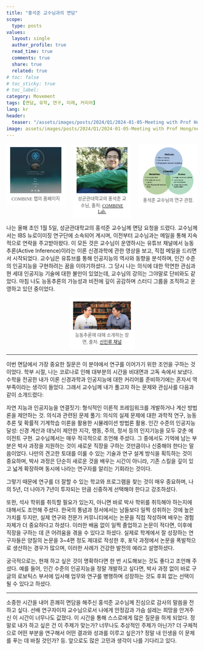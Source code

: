 ```yaml
---
title: "홍석준 교수님과의 면담"
scope:
  type: posts
values:
  layout: single
  author_profile: true
  read_time: true
  comments: true
  share: true
  related: true
# toc: false
# toc_sticky: true
# toc_label:
category: Movement
tags: [면담, 유학, 연구, 미래, 커리어]
lang: kr
header:
  teaser: "/assets/images/posts/2024/Q1/2024-01-05-Meeting with Prof Hong/neohuman.png"
image: assets/images/posts/2024/Q1/2024-01-05-Meeting with Prof Hong/neohuman.png
---
```


<style>
  .centered-container {
      display: flex;
      justify-content: center;
      align-items: flex-start;
      gap: 20px; /* 이미지 사이의 간격을 조정할 수 있습니다 */
  }
  figure {
      display: flex;
      flex-direction: column;
      margin: 0;
      padding: 10px;
      text-align: center;
      background-color: #fff;
      width: 30%; /* 각 이미지의 가로 폭을 동일하게 설정 */
  }
  img {
      width: 100%;
      height: auto;
  }
  figcaption {
      font-family: "Wanted Sans Variable", "Wanted Sans";
      font-size: 12px;
      color: #555;
      margin-top: 5px;
  }
</style>

<div class="centered-container">
  <figure>
    <img src="/assets/images/posts/2024/Q1/2024-01-05-Meeting with Prof Hong/COMBINE.png" alt="Image 1">
    <figcaption>
      COMBINE 랩의 홈페이지
    </figcaption>
  </figure>
  <figure>
    <img src="/assets/images/posts/2024/Q1/2024-01-05-Meeting with Prof Hong/hong_seok_jun.jpg" alt="Image 2">
    <figcaption>
      성균관대학교의 홍석준 교수님, 출처: <a href="https://combinelab.net/">COMBINE Lab.</a>
    </figcaption>
  </figure>
  <figure>
    <img src="/assets/images/posts/2024/Q1/2024-01-05-Meeting with Prof Hong/research_perspective.png" alt="Image 3">
    <figcaption>
      홍석준 교수님의 연구 관점.
    </figcaption>
  </figure>
</div>


나는 올해 초인 1월 5일, 성균관대학교의 홍석준 교수님께 면담 요청을 드렸다. 교수님께서는 IBS 뉴로이미징 연구단에 소속되어 계시며, 이전부터 교수님과는 메일을 통해 지속적으로 연락을 주고받아왔다. 이 모든 것은 교수님이 운영하시는 유튜브 채널에서 능동추론(Active Inference)이라는 이론 신경과학에 관한 영상을 보고, 직접 메일을 드리면서 시작되었다. 교수님은 유튜브를 통해 인공지능의 역사와 동향을 분석하며, 인간 수준의 인공지능을 구현하려는 꿈을 이야기하셨다. 그 당시 나는 의식에 대한 막연한 관심과 현 세대 인공지능 기술에 대한 불만이 있었는데, 교수님의 강의는 그야말로 단비와도 같았다. 마침 나도 능동추론의 가능성과 비전에 깊이 공감하며 스터디 그룹을 조직하고 운영하고 있던 중이었다.

<div class="centered-container">
  <figure>
    <img src="/assets/images/posts/2024/Q1/2024-01-05-Meeting with Prof Hong/neohuman.png" style="width: 100%; height: auto;">
    <figcaption>
      능동추론에 대해 소개하는 장면, 출처: <a href="https://www.youtube.com/channel/UC4yLLoaFX0H6VHUpjf588AQ">신인류 채널</a>
    </figcaption>
  </figure>
</div>

---

이번 면담에서 가장 중요한 질문은 이 분야에서 연구를 이어가기 위한 조언을 구하는 것이었다. 학부 시절, 나는 코로나로 인해 대부분의 시간을 비대면과 고독 속에서 보냈다. 수학을 전공한 내가 이론 신경과학과 인공지능에 대한 커리어를 준비하기에는 혼자서 역부족이라는 생각이 들었다. 그래서 교수님께 내가 풀고자 하는 문제와 관심사를 다음과 같이 소개드렸다:

자연 지능과 인공지능을 연결짓기: 형식적인 이론적 프레임워크를 개발하거나 계산 방법론을 제안하는 것.
의식과 관련된 문제 풀기: 의식의 실제 문제에 대한 과학적 연구, 능동추론 및 확률적 기계학습 이론을 활용한 시뮬레이션 방법론 활용.
인간 수준의 인공지능 달성: 신경 계산과 데닛이 제안한 지각, 행동, 주의, 정서 등의 인지기능을 모두 갖춘 에이전트 구현.
교수님께서는 매우 적극적으로 조언해 주셨다. 그 중에서도 기억에 남는 부분은 박사 과정을 지원하는 것이 새로운 직장을 구하는 것만큼이나 신중해야 한다는 말씀이었다. 나만의 견고한 토대를 이룰 수 있는 기술과 연구 설계 방식을 획득하는 것이 중요하며, 박사 과정은 단순히 새로운 것을 배우는 시간이 아니라, 기존 스킬을 깊이 있고 넓게 확장하며 동시에 나라는 연구자를 알리는 기회라는 것이다.

그렇기 때문에 연구를 더 잘할 수 있는 학교와 프로그램을 찾는 것이 매우 중요하며, 나의 5년, 더 나아가 7년이 투자되는 만큼 신중하게 선택해야 한다고 강조하셨다.

또한, 석사 학위를 취득할 필요가 있는지, 아니면 바로 박사 학위를 취득해야 하는지에 대해서도 조언해 주셨다. 한국의 통념과 정서에서는 남들보다 일찍 성취하는 것에 높은 가치를 두지만, 실제 연구와 전문가 커뮤니티에서는 논문을 직접 작성하며 배우는 경험 자체가 더 중요하다고 하셨다. 이러한 배움 없이 일찍 졸업하고 논문이 적다면, 이후에 직장을 구하는 데 큰 어려움을 겪을 수 있다고 하셨다. 실제로 학계에서 잘 성장하는 연구자들은 양질의 논문을 3~4편 정도 제대로 작성한 후, 포닥 과정에서 논문을 폭발적으로 생산하는 경우가 많으며, 이러한 사례가 건강한 발전의 예라고 설명하셨다.

궁극적으로는, 현재 하고 싶은 것이 명확하다면 한 번 시도해보는 것도 좋다고 조언해 주셨다. 예를 들어, 인간 수준의 인공지능을 정말 개발하고 싶다면, 박사 과정 없이 바로 구글의 로보틱스 부서에 입사해 업무와 연구를 병행하며 성장하는 것도 후회 없는 선택이 될 수 있다고 하셨다.

---

소중한 시간을 내어 흔쾌히 면담을 해주신 홍석준 교수님께 진심으로 감사의 말씀을 전하고 싶다. 선배 연구자이자 교수님으로서 나에게 안정감과 가슴 설레는 희망을 안겨주신 이 시간이 너무나도 값졌다. 이 시간을 통해 스스로에게 많은 질문을 하게 되었다. 정말로 내가 하고 싶은 건 이 주제가 맞는가? 너무나도 추상적인 주제가 아닌가? 더 구체적으로 어떤 부분을 연구해서 어떤 결과와 성과를 이루고 싶은가? 정말 내 인생을 이 문제를 푸는 데 바칠 것인가? 등. 앞으로도 많은 고민과 생각이 나를 기다리고 있다.